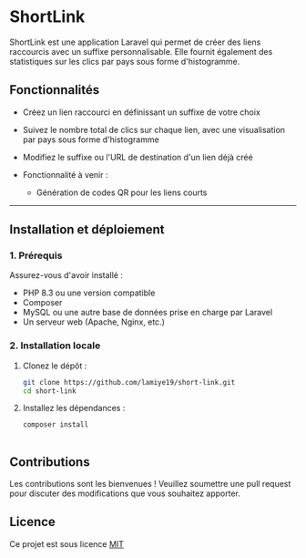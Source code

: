 # ShortLink 
ShortLink est une application Laravel qui permet de créer des liens raccourcis avec un suffixe personnalisable. Elle fournit également des statistiques sur les clics par pays sous forme d'histogramme.

## Fonctionnalités
- Créez un lien raccourci en définissant un suffixe de votre choix
- Suivez le nombre total de clics sur chaque lien, avec une visualisation par pays sous forme d'histogramme
- Modifiez le suffixe ou l'URL de destination d'un lien déjà créé


- Fonctionnalité à venir :
  - Génération de codes QR pour les liens courts

---

## Installation et déploiement

### 1. Prérequis
Assurez-vous d'avoir installé :
- PHP 8.3 ou une version compatible
- Composer
- MySQL ou une autre base de données prise en charge par Laravel
- Un serveur web (Apache, Nginx, etc.)

### 2. Installation locale

1. Clonez le dépôt :
  
   ```bash
   git clone https://github.com/lamiye19/short-link.git
   cd short-link

2. Installez les dépendances :
   ```bash
   composer install
  

## Contributions
Les contributions sont les bienvenues ! Veuillez soumettre une pull request pour discuter des modifications que vous souhaitez apporter.

## Licence
Ce projet est sous licence [MIT](https://opensource.org/licenses/MIT)